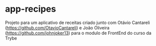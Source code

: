 # app-recipes
Projeto para um aplicativo de receitas criado junto com Otávio Cantareli (https://github.com/OtavioCantareli) e João Oliveira (https://github.com/johnjoker13) para o modulo de FrontEnd do curso da Trybe
